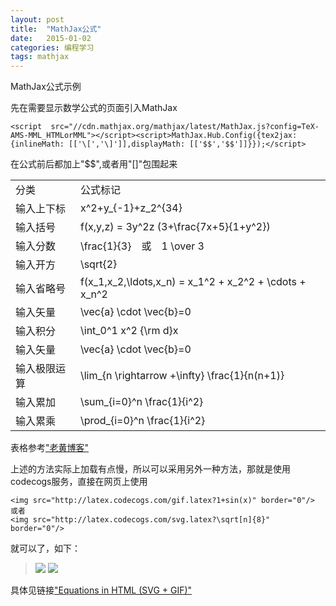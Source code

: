 ```yaml
---
layout: post
title:  "MathJax公式"
date:   2015-01-02
categories: 编程学习
tags: mathjax
---
```

MathJax公式示例

先在需要显示数学公式的页面引入MathJax

    <script  src="//cdn.mathjax.org/mathjax/latest/MathJax.js?config=TeX-AMS-MML_HTMLorMML"></script><script>MathJax.Hub.Config({tex2jax:{inlineMath: [['\[','\]']],displayMath: [['$$','$$']]}});</script>

在公式前后都加上"$$",或者用"[]"包围起来

<!-- more -->

<table>
    <tr>
		<td>分类</td>
        <td>公式标记</td>
    </tr>
	<tr>
		<td>输入上下标</td>
        <td>x^2+y_{-1}+z_2^{34}</td>
    </tr>
	<tr>
		<td>输入括号</td>
        <td>f(x,y,z) = 3y^2z (3+\frac{7x+5}{1+y^2})</td>
    </tr>
	<tr>
		<td>输入分数</td>
        <td>\frac{1}{3}　或　1 \over 3</td>
    </tr>
	<tr>
		<td>输入开方</td>
        <td>\sqrt{2}</td>
    </tr>
	<tr>
		<td>输入省略号</td>
        <td>f(x_1,x_2,\ldots,x_n) = x_1^2 + x_2^2 + \cdots + x_n^2</td>
    </tr>
	<tr>
		<td>输入矢量</td>
        <td>\vec{a} \cdot \vec{b}=0</td>
    </tr>
	<tr>
		<td>输入积分</td>
        <td>\int_0^1 x^2 {\rm d}x</td>
    </tr>
	<tr>
		<td>输入矢量</td>
        <td>\vec{a} \cdot \vec{b}=0</td>
    </tr>
	<tr>
		<td>输入极限运算</td>
        <td>\lim_{n \rightarrow +\infty} \frac{1}{n(n+1)}</td>
    </tr>
	<tr>
		<td>输入累加</td>
        <td>\sum_{i=0}^n \frac{1}{i^2}</td>
    </tr>
	<tr>
		<td>输入累乘</td>
        <td>\prod_{i=0}^n \frac{1}{i^2}</td>
    </tr>
</table>

表格参考["老黄博客"](http://iori.sinaapp.com/17.html/comment-page-1?replytocom=3)

上述的方法实际上加载有点慢，所以可以采用另外一种方法，那就是使用codecogs服务，直接在网页上使用

	<img src="http://latex.codecogs.com/gif.latex?1+sin(x)" border="0"/>
	或者
	<img src="http://latex.codecogs.com/svg.latex?\sqrt[n]{8}" border="0"/>

就可以了，如下：

><img src="http://latex.codecogs.com/gif.latex?1+sin(x)" border="0"/>
>
><img src="http://latex.codecogs.com/svg.latex?\sqrt[n]{8}" border="0"/>

具体见链接["Equations in HTML (SVG + GIF)"](http://www.codecogs.com/latex/integration/htmlequations.php)

